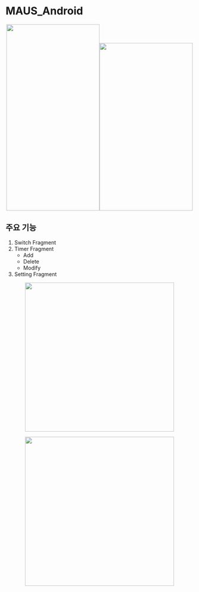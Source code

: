# MAUS_Android
<p align="center"><img src="https://user-images.githubusercontent.com/75845861/135655983-c9483026-edec-407d-a706-a1302ff7e058.gif" height = 500 width=250><img src="https://user-images.githubusercontent.com/75845861/135655528-654dfe6f-03ca-4997-b88f-5d825e033955.gif" height = 450 width=250></p>  

## 주요 기능  
1. Switch Fragment  
2. Timer Fragment  
    - Add
    - Delete
    - Modify
3. Setting Fragment  

<p align="center"><img src="https://user-images.githubusercontent.com/75845861/135656332-d1fd77f9-af0e-4af4-b013-32bd13918e37.png" height = 400></p>
<p align="center"> <img src="https://user-images.githubusercontent.com/75845861/135656356-6ad446c2-de2b-48e6-b725-10ceea42b645.png" height = 400></p>
